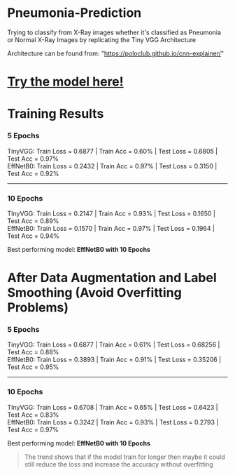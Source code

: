 # Pneumonia-Prediction

Trying to classify from X-Ray images whether it's classified as Pneumonia or Normal X-Ray Images by replicating the Tiny VGG Architecture

Architecture can be found from: "https://poloclub.github.io/cnn-explainer/"

# [Try the model here!](https://huggingface.co/spaces/fbrynpk/Covid-19-Detection)

# Training Results
### 5 Epochs 

TinyVGG: Train Loss = 0.6877 | Train Acc = 0.60% | Test Loss = 0.6805 | Test Acc = 0.97% <br/>
EffNetB0: Train Loss = 0.2432 | Train Acc = 0.97% | Test Loss = 0.3150 | Test Acc = 0.92%
________________
### 10 Epochs


TInyVGG: Train Loss = 0.2147 | Train Acc = 0.93% | Test Loss = 0.1650 | Test Acc = 0.89% <br/>
EffNetB0: Train Loss = 0.1570 | Train Acc = 0.97% | Test Loss = 0.1964 | Test Acc = 0.94%

Best performing model: **EffNetB0 with 10 Epochs**

# After Data Augmentation and Label Smoothing (Avoid Overfitting Problems)

### 5 Epochs

TinyVGG: Train Loss = 0.6877 | Train Acc = 0.61% | Test Loss = 0.68256 | Test Acc = 0.88%<br/>
EffNetB0: Train Loss = 0.3893 | Train Acc = 0.91% | Test Loss = 0.35206 | Test Acc = 0.95%

________________
### 10 Epochs

TInyVGG: Train Loss = 0.6708 | Train Acc = 0.65% | Test Loss = 0.6423 | Test Acc = 0.83%<br/>
EffNetB0: Train Loss = 0.3242 | Train Acc = 0.93% | Test Loss = 0.2793 | Test Acc = 0.97%

Best performing model: **EffNetB0 with 10 Epochs**
> The trend shows that if the model train for longer then maybe it could still reduce the loss and increase the accuracy without overfitting
